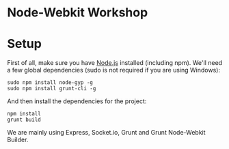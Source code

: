Node-Webkit Workshop
====================

# Setup

First of all, make sure you have [Node.js](http://nodejs.org/) installed (including npm).
We'll need a few global dependencies (sudo is not required if you are using Windows):

```
sudo npm install node-gyp -g
sudo npm install grunt-cli -g
```

And then install the dependencies for the project:

```
npm install
grunt build
```

We are mainly using Express, Socket.io, Grunt and Grunt Node-Webkit Builder.
